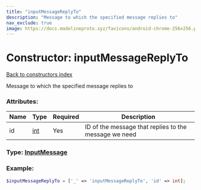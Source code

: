 ```yaml
---
title: "inputMessageReplyTo"
description: "Message to which the specified message replies to"
nav_exclude: true
image: https://docs.madelineproto.xyz/favicons/android-chrome-256x256.png
---
```

# Constructor: inputMessageReplyTo  
[Back to constructors index](/API_docs/constructors/index.md)



Message to which the specified message replies to

### Attributes:

| Name     |    Type       | Required | Description |
|----------|---------------|----------|-------------|
|id|[int](/API_docs/types/int.md) | Yes|ID of the message that replies to the message we need|



### Type: [InputMessage](/API_docs/types/InputMessage.md)


### Example:

```php
$inputMessageReplyTo = ['_' => 'inputMessageReplyTo', 'id' => int];
```  

